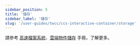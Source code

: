 ```yaml
---
sidebar_position: 5
title: '儲存'
sidebar_label: '儲存'
slug: '/user-guides/twcc/ccs-interactive-container/storage'
---
```



請參考 [高速檔案系統](#)、[雲端物件儲存](#) 手冊，了解更多。

